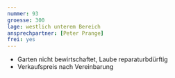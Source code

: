 ```yaml
---
nummer: 93
groesse: 300
lage: westlich unterem Bereich
ansprechpartner: [Peter Prange]
frei: yes
---
```


- Garten nicht bewirtschaftet, Laube reparaturbdürftig
- Verkaufspreis nach Vereinbarung
